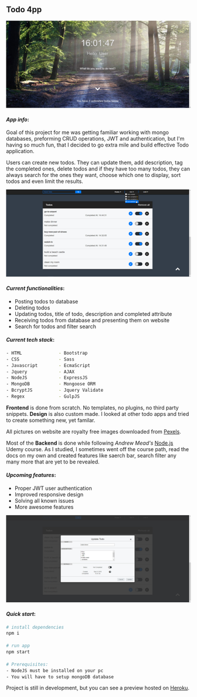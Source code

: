 ## **Todo 4pp**

![](Resources/img/readMeImg/home.jpg)

#### *App info*:

Goal of this project for me was getting familiar working with mongo databases, preforming CRUD operations, JWT and authentication,
but I'm having so much fun, that I decided to go extra mile and build effective Todo application. 

Users can create new todos. They can update them, add description, tag the completed ones, delete todos and if they have too
many todos, they can always search for the ones they want, choose which one to display, sort todos and even limit the results.

![](Resources/img/readMeImg/todos.jpg)

#### *Current functionalities*:

* Posting todos to database
* Deleting todos
* Updating todos, title of todo, description and completed attribute
* Receiving todos from database and presenting them on website
* Search for todos and filter search

#### *Current tech stack*:

``` bash
- HTML              - Bootstrap
- CSS               - Sass
- Javascript        - EcmaScript
- Jquery            - AJAX
- NodeJS            - ExpressJS
- MongoDB           - Mongoose ORM
- BcryptJS          - Jquery Validate
- Regex             - GulpJS
``` 

**Frontend** is done from scratch. No templates, no plugins, no third party snippets. 
**Design** is also custom made. I looked at other todo apps and tried to create something new, yet familar.

All pictures on website are royalty free images downloaded from [Pexels](https://www.pexels.com).

Most of the **Backend** is done while following *Andrew Mead's* [Node.js](https://www.udemy.com/the-complete-nodejs-developer-course-2/) Udemy course. 
As I studied, I sometimes went off the course path, read the docs on my own and created features like saerch bar, search filter any many more that are yet to be revealed.

#### *Upcoming features*:

* Proper JWT user authentication
* Improved responsive design
* Solving all known issues
* More awesome features

![](Resources/img/readMeImg/update.jpg)

#### *Quick start*:

``` bash
# install dependencies
npm i

# run app
npm start

# Prerequisites: 
- NodeJS must be installed on your pc
- You will have to setup mongoDB database
```

Project is still in development, but you can see a preview hosted on [Heroku](https://todo4pp.herokuapp.com/).
